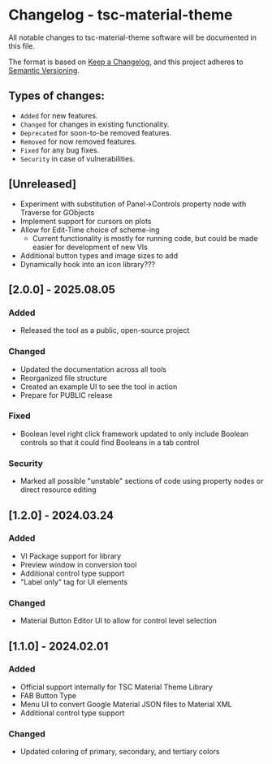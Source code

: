 # Changelog - tsc-material-theme
All notable changes to tsc-material-theme software will be documented in this file.

The format is based on [Keep a Changelog](https://keepachangelog.com/en/1.0.0/),
and this project adheres to [Semantic Versioning](https://semver.org/spec/v2.0.0.html).

## Types of changes:
- `Added` for new features.
- `Changed` for changes in existing functionality.
- `Deprecated` for soon-to-be removed features.
- `Removed` for now removed features.
- `Fixed` for any bug fixes.
- `Security` in case of vulnerabilities.

## [Unreleased]
- Experiment with substitution of Panel->Controls property node with Traverse for GObjects
- Implement support for cursors on plots
- Allow for Edit-Time choice of scheme-ing
  - Current functionality is mostly for running code, but could be made easier for development of new VIs
- Additional button types and image sizes to add
- Dynamically hook into an icon library???

## [2.0.0] - 2025.08.05
### Added
- Released the tool as a public, open-source project

### Changed
- Updated the documentation across all tools
- Reorganized file structure
- Created an example UI to see the tool in action
- Prepare for PUBLIC release

### Fixed
- Boolean level right click framework updated to only include Boolean controls so that it could find Booleans in a tab control

### Security
- Marked all possible "unstable" sections of code using property nodes or direct resource editing

## [1.2.0] - 2024.03.24
### Added
- VI Package support for library
- Preview window in conversion tool
- Additional control type support
- "Label only" tag for UI elements

### Changed
- Material Button Editor UI to allow for control level selection


## [1.1.0] - 2024.02.01
### Added
- Official support internally for TSC Material Theme Library
- FAB Button Type
- Menu UI to convert Google Material JSON files to Material XML
- Additional control type support

### Changed
- Updated coloring of primary, secondary, and tertiary colors